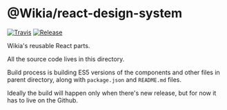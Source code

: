 # @Wikia/react-design-system

[![Travis](https://img.shields.io/travis/Wikia/react-design-system/master.svg?style=flat-square)](https://travis-ci.org/Wikia/react-design-system)
[![Release](https://img.shields.io/github/package-json/v/Wikia/react-design-system.svg?style=flat-square)](https://github.com/Wikia/react-design-system/releases)

Wikia's reusable React parts.

All the source code lives in this directory.

Build process is building ES5 versions of the components and other files in parent directory, along with `package.json` and `README.md` files.

Ideally the build will happen only when there's new release, but for now it has to live on the Github.
